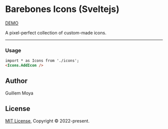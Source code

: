 # Barebones Icons (Sveltejs)
[DEMO](https://barebones-icons-sveltejs.vercel.app/)

A pixel-perfect collection of custom-made icons.

---
### Usage
```html
import * as Icons from './icons';
<Icons.AddIcon />
```
<!-- 
### 1. Installation
Install with npm:

```shell
npm install --save barebones-icons
```

### 2. Usage
Import the icons you need into your Svelte project and use them in components:

```html
<script>
  import { AddIcon, CheckIcon } from 'barebones-icons';
</script>

<main>
  <AddIcon />
  <CheckIcon />
</main>
```

Icons can be configured with inline props including inline ```style``` objects:

```html
<CheckIcon color="red" size="32px" />
```

You can also import the whole icon library:
```html
<script>
  import * as Icons from 'barebones-icon';
</script>

<main>
  <Icon.CheckIcon />
</main>
``` -->

## Author
Guillem Moya

## License
[MIT License](./LICENSE), Copyright © 2022-present.
